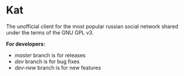 # Kat
The unofficial client for the most popular russian social network shared under the terms of the GNU GPL v3.

__For developers:__
 + _master_ branch is for releases
 + _dev_ branch is for bug fixes
 + _dev-new_ branch is for new features

